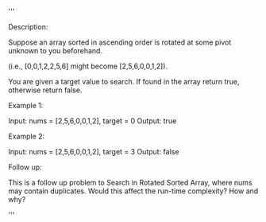 '''

Description:

Suppose an array sorted in ascending order is rotated at some pivot unknown to you beforehand.

(i.e., [0,0,1,2,2,5,6] might become [2,5,6,0,0,1,2]).

You are given a target value to search. If found in the array return true, otherwise return false.

Example 1:

Input: nums = [2,5,6,0,0,1,2], target = 0
Output: true



Example 2:

Input: nums = [2,5,6,0,0,1,2], target = 3
Output: false



Follow up:

This is a follow up problem to Search in Rotated Sorted Array, where nums may contain duplicates.
Would this affect the run-time complexity? How and why?

'''